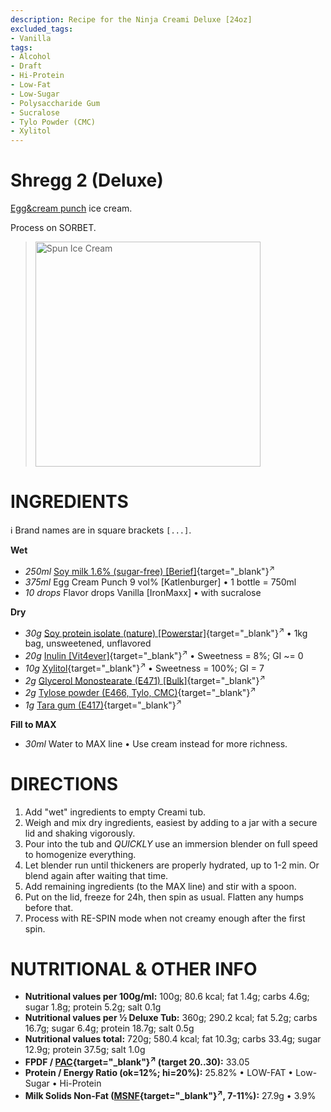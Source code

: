 ```yaml
---
description: Recipe for the Ninja Creami Deluxe [24oz]
excluded_tags:
- Vanilla
tags:
- Alcohol
- Draft
- Hi-Protein
- Low-Fat
- Low-Sugar
- Polysaccharide Gum
- Sucralose
- Tylo Powder (CMC)
- Xylitol
---
```

# Shregg 2 (Deluxe)

[Egg&cream punch](https://world.openfoodfacts.org/product/4001486916119/sahne-eierpunsch-katlenburger) ice cream.

Process on SORBET.


> <img width=360 alt="Spun Ice Cream" src="" class="zoomable" />

# INGREDIENTS

ℹ️ Brand names are in square brackets `[...]`.

**Wet**

  - _250ml_ [Soy milk 1.6% (sugar-free) \[Berief\]](/ice-creamery/info/ingredients/#soy-milk){target="_blank"}<sup>↗</sup>
  - _375ml_ Egg Cream Punch 9 vol% [Katlenburger] • 1 bottle = 750ml
  - _10 drops_ Flavor drops Vanilla [IronMaxx] • with sucralose

**Dry**

  - _30g_ [Soy protein isolate (nature) \[Powerstar\]](/ice-creamery/info/ingredients/#soy-protein-isolate){target="_blank"}<sup>↗</sup> • 1kg bag, unsweetened, unflavored
  - _20g_ [Inulin \[Vit4ever\]](/ice-creamery/info/ingredients/#inulin){target="_blank"}<sup>↗</sup> • Sweetness = 8%; GI ~= 0
  - _10g_ [Xylitol](/ice-creamery/info/ingredients/#xylitol-e967){target="_blank"}<sup>↗</sup> • Sweetness = 100%; GI = 7
  - _2g_ [Glycerol Monostearate (E471) \[Bulk\]](/ice-creamery/info/ingredients/#glycerol-monostearate-gms-e471){target="_blank"}<sup>↗</sup>
  - _2g_ [Tylose powder (E466, Tylo, CMC)](/ice-creamery/info/ingredients/#carboxymethyl-cellulose-cmc-e466){target="_blank"}<sup>↗</sup>
  - _1g_ [Tara gum (E417)](/ice-creamery/info/ingredients/#tara-gum-e417){target="_blank"}<sup>↗</sup>

**Fill to MAX**

  - _30ml_ Water to MAX line • Use cream instead for more richness.

# DIRECTIONS

 1. Add "wet" ingredients to empty Creami tub.
 1. Weigh and mix dry ingredients, easiest by adding to a jar with a secure lid and shaking vigorously.
 1. Pour into the tub and *QUICKLY* use an immersion blender on full speed to homogenize everything.
 1. Let blender run until thickeners are properly hydrated, up to 1-2 min. Or blend again after waiting that time.
 1. Add remaining ingredients (to the MAX line) and stir with a spoon.
 1. Put on the lid, freeze for 24h, then spin as usual. Flatten any humps before that.
 1. Process with RE-SPIN mode when not creamy enough after the first spin.

# NUTRITIONAL & OTHER INFO
- **Nutritional values per 100g/ml:** 100g; 80.6 kcal; fat 1.4g; carbs 4.6g; sugar 1.8g; protein 5.2g; salt 0.1g
- **Nutritional values per ½ Deluxe Tub:** 360g; 290.2 kcal; fat 5.2g; carbs 16.7g; sugar 6.4g; protein 18.7g; salt 0.5g
- **Nutritional values total:** 720g; 580.4 kcal; fat 10.3g; carbs 33.4g; sugar 12.9g; protein 37.5g; salt 1.0g
- **FPDF / [PAC](/ice-creamery/info/glossary/#potere-anti-congelante-pac){target="_blank"}<sup>↗</sup> (target 20..30):** 33.05
- **Protein / Energy Ratio (ok=12%; hi=20%):** 25.82% • LOW-FAT • Low-Sugar • Hi-Protein
- **Milk Solids Non-Fat ([MSNF](/ice-creamery/info/glossary/#milk-solids-not-fat-msnf){target="_blank"}<sup>↗</sup>, 7-11%):** 27.9g • 3.9%

